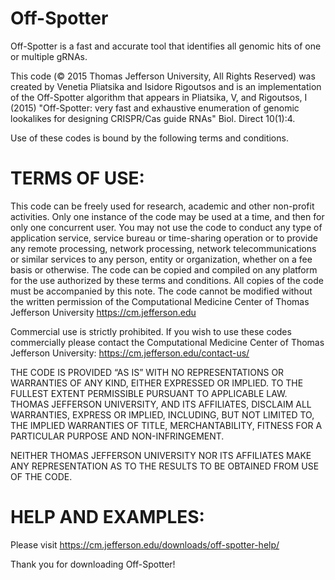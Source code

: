 # Off-Spotter
Off-Spotter is a fast and accurate tool that identifies all genomic hits of one or multiple gRNAs.

This code (© 2015 Thomas Jefferson University, All Rights Reserved) was created by Venetia Pliatsika
and Isidore Rigoutsos and is an implementation of the Off-Spotter algorithm that appears in
Pliatsika, V, and Rigoutsos, I (2015) "Off-Spotter: very fast and exhaustive enumeration of genomic
lookalikes for designing CRISPR/Cas guide RNAs" Biol. Direct 10(1):4.

Use of these codes is bound by the following terms and conditions. 

# TERMS OF USE:

This code can be freely used for research, academic and other non-profit activities.
Only one instance of the code may be used at a time, and then for only one concurrent user. You may not
use the code to conduct any type of application service, service bureau or time-sharing operation or to
provide any remote processing, network processing, network telecommunications or similar services to
any person, entity or organization, whether on a fee basis or otherwise. The code can be copied and
compiled on any platform for the use authorized by these terms and conditions. All copies of the code
must be accompanied by this note. The code cannot be modified without the written permission of the
Computational Medicine Center of Thomas Jefferson University https://cm.jefferson.edu

Commercial use is strictly prohibited.  If you wish to use these codes commercially please contact the
Computational Medicine Center of Thomas Jefferson University: https://cm.jefferson.edu/contact-us/



THE CODE IS PROVIDED “AS IS” WITH NO REPRESENTATIONS OR WARRANTIES OF ANY KIND, EITHER EXPRESSED
OR IMPLIED. TO THE FULLEST EXTENT PERMISSIBLE PURSUANT TO APPLICABLE LAW. THOMAS JEFFERSON
UNIVERSITY, AND ITS AFFILIATES, DISCLAIM ALL WARRANTIES, EXPRESS OR IMPLIED, INCLUDING, BUT NOT
LIMITED TO, THE IMPLIED WARRANTIES OF TITLE, MERCHANTABILITY, FITNESS FOR A PARTICULAR PURPOSE AND
NON-INFRINGEMENT.

NEITHER THOMAS JEFFERSON UNIVERSITY NOR ITS AFFILIATES MAKE ANY REPRESENTATION AS TO THE RESULTS
TO BE OBTAINED FROM USE OF THE CODE.

# HELP AND EXAMPLES:

Please visit https://cm.jefferson.edu/downloads/off-spotter-help/

Thank you for downloading Off-Spotter!
